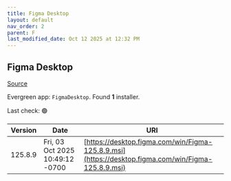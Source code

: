 ```yaml
---
title: Figma Desktop
layout: default
nav_order: 2
parent: F
last_modified_date: Oct 12 2025 at 12:32 PM
---
```


## Figma Desktop

[Source](https://www.figma.com/)

Evergreen app: `FigmaDesktop`. Found **1** installer.

Last check: 🟢

| Version | Date                            | URI                                                                                                |
| ------- | ------------------------------- | -------------------------------------------------------------------------------------------------- |
| 125.8.9 | Fri, 03 Oct 2025 10:49:12 -0700 | [https://desktop.figma.com/win/Figma-125.8.9.msi](https://desktop.figma.com/win/Figma-125.8.9.msi) |
